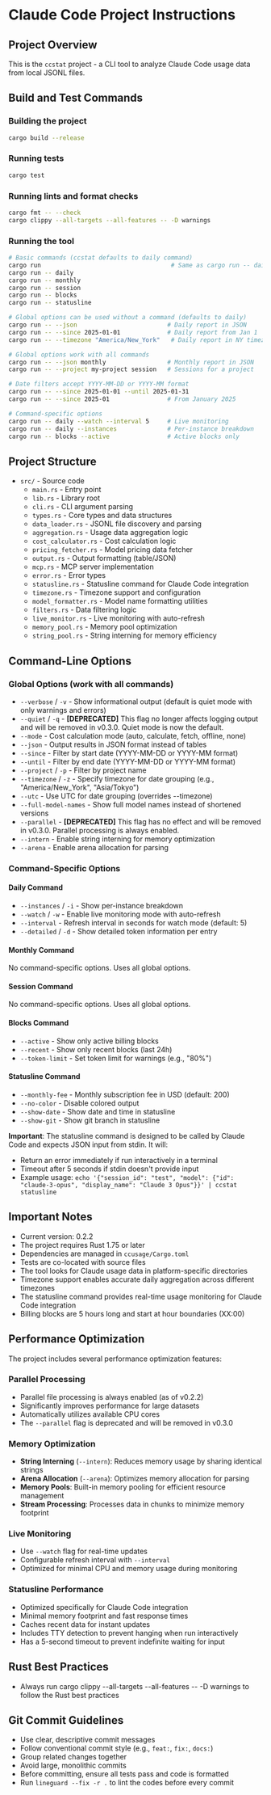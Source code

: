 # Claude Code Project Instructions

## Project Overview
This is the `ccstat` project - a CLI tool to analyze Claude Code usage data from local JSONL files.

## Build and Test Commands

### Building the project
```bash
cargo build --release
```

### Running tests
```bash
cargo test
```

### Running lints and format checks
```bash
cargo fmt -- --check
cargo clippy --all-targets --all-features -- -D warnings
```

### Running the tool
```bash
# Basic commands (ccstat defaults to daily command)
cargo run                                    # Same as cargo run -- daily
cargo run -- daily
cargo run -- monthly
cargo run -- session
cargo run -- blocks
cargo run -- statusline

# Global options can be used without a command (defaults to daily)
cargo run -- --json                         # Daily report in JSON
cargo run -- --since 2025-01-01             # Daily report from Jan 1
cargo run -- --timezone "America/New_York"   # Daily report in NY timezone

# Global options work with all commands
cargo run -- --json monthly                 # Monthly report in JSON
cargo run -- --project my-project session   # Sessions for a project

# Date filters accept YYYY-MM-DD or YYYY-MM format
cargo run -- --since 2025-01-01 --until 2025-01-31
cargo run -- --since 2025-01                # From January 2025

# Command-specific options
cargo run -- daily --watch --interval 5     # Live monitoring
cargo run -- daily --instances              # Per-instance breakdown
cargo run -- blocks --active                # Active blocks only
```

## Project Structure
- `src/` - Source code
  - `main.rs` - Entry point
  - `lib.rs` - Library root
  - `cli.rs` - CLI argument parsing
  - `types.rs` - Core types and data structures
  - `data_loader.rs` - JSONL file discovery and parsing
  - `aggregation.rs` - Usage data aggregation logic
  - `cost_calculator.rs` - Cost calculation logic
  - `pricing_fetcher.rs` - Model pricing data fetcher
  - `output.rs` - Output formatting (table/JSON)
  - `mcp.rs` - MCP server implementation
  - `error.rs` - Error types
  - `statusline.rs` - Statusline command for Claude Code integration
  - `timezone.rs` - Timezone support and configuration
  - `model_formatter.rs` - Model name formatting utilities
  - `filters.rs` - Data filtering logic
  - `live_monitor.rs` - Live monitoring with auto-refresh
  - `memory_pool.rs` - Memory pool optimization
  - `string_pool.rs` - String interning for memory efficiency

## Command-Line Options

### Global Options (work with all commands)
- `--verbose` / `-v` - Show informational output (default is quiet mode with only warnings and errors)
- `--quiet` / `-q` - **[DEPRECATED]** This flag no longer affects logging output and will be removed in v0.3.0. Quiet mode is now the default.
- `--mode` - Cost calculation mode (auto, calculate, fetch, offline, none)
- `--json` - Output results in JSON format instead of tables
- `--since` - Filter by start date (YYYY-MM-DD or YYYY-MM format)
- `--until` - Filter by end date (YYYY-MM-DD or YYYY-MM format)
- `--project` / `-p` - Filter by project name
- `--timezone` / `-z` - Specify timezone for date grouping (e.g., "America/New_York", "Asia/Tokyo")
- `--utc` - Use UTC for date grouping (overrides --timezone)
- `--full-model-names` - Show full model names instead of shortened versions
- `--parallel` - **[DEPRECATED]** This flag has no effect and will be removed in v0.3.0. Parallel processing is always enabled.
- `--intern` - Enable string interning for memory optimization
- `--arena` - Enable arena allocation for parsing

### Command-Specific Options

#### Daily Command
- `--instances` / `-i` - Show per-instance breakdown
- `--watch` / `-w` - Enable live monitoring mode with auto-refresh
- `--interval` - Refresh interval in seconds for watch mode (default: 5)
- `--detailed` / `-d` - Show detailed token information per entry

#### Monthly Command
No command-specific options. Uses all global options.

#### Session Command
No command-specific options. Uses all global options.

#### Blocks Command
- `--active` - Show only active billing blocks
- `--recent` - Show only recent blocks (last 24h)
- `--token-limit` - Set token limit for warnings (e.g., "80%")

#### Statusline Command
- `--monthly-fee` - Monthly subscription fee in USD (default: 200)
- `--no-color` - Disable colored output
- `--show-date` - Show date and time in statusline
- `--show-git` - Show git branch in statusline

**Important**: The statusline command is designed to be called by Claude Code and expects JSON input from stdin. It will:
- Return an error immediately if run interactively in a terminal
- Timeout after 5 seconds if stdin doesn't provide input
- Example usage: `echo '{"session_id": "test", "model": {"id": "claude-3-opus", "display_name": "Claude 3 Opus"}}' | ccstat statusline`

## Important Notes
- Current version: 0.2.2
- The project requires Rust 1.75 or later
- Dependencies are managed in `ccusage/Cargo.toml`
- Tests are co-located with source files
- The tool looks for Claude usage data in platform-specific directories
- Timezone support enables accurate daily aggregation across different timezones
- The statusline command provides real-time usage monitoring for Claude Code integration
- Billing blocks are 5 hours long and start at hour boundaries (XX:00)

## Performance Optimization

The project includes several performance optimization features:

### Parallel Processing
- Parallel file processing is always enabled (as of v0.2.2)
- Significantly improves performance for large datasets
- Automatically utilizes available CPU cores
- The `--parallel` flag is deprecated and will be removed in v0.3.0

### Memory Optimization
- **String Interning** (`--intern`): Reduces memory usage by sharing identical strings
- **Arena Allocation** (`--arena`): Optimizes memory allocation for parsing
- **Memory Pools**: Built-in memory pooling for efficient resource management
- **Stream Processing**: Processes data in chunks to minimize memory footprint

### Live Monitoring
- Use `--watch` flag for real-time updates
- Configurable refresh interval with `--interval`
- Optimized for minimal CPU and memory usage during monitoring

### Statusline Performance
- Optimized specifically for Claude Code integration
- Minimal memory footprint and fast response times
- Caches recent data for instant updates
- Includes TTY detection to prevent hanging when run interactively
- Has a 5-second timeout to prevent indefinite waiting for input

## Rust Best Practices
- Always run cargo clippy --all-targets --all-features -- -D warnings to follow the Rust best practices

## Git Commit Guidelines
- Use clear, descriptive commit messages
- Follow conventional commit style (e.g., `feat:`, `fix:`, `docs:`)
- Group related changes together
- Avoid large, monolithic commits
- Before committing, ensure all tests pass and code is formatted
- Run `lineguard --fix -r .` to lint the codes before every commit
